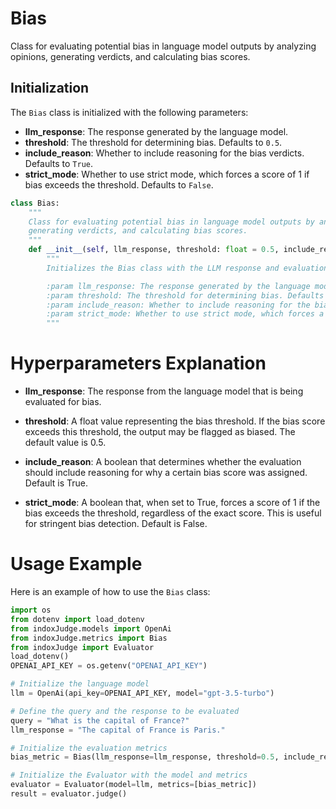 # Bias

Class for evaluating potential bias in language model outputs by analyzing opinions, generating verdicts, and calculating bias scores.

## Initialization

The `Bias` class is initialized with the following parameters:

- **llm_response**: The response generated by the language model.
- **threshold**: The threshold for determining bias. Defaults to `0.5`.
- **include_reason**: Whether to include reasoning for the bias verdicts. Defaults to `True`.
- **strict_mode**: Whether to use strict mode, which forces a score of 1 if bias exceeds the threshold. Defaults to `False`.

```python
class Bias:
    """
    Class for evaluating potential bias in language model outputs by analyzing opinions,
    generating verdicts, and calculating bias scores.
    """
    def __init__(self, llm_response, threshold: float = 0.5, include_reason: bool = True, strict_mode: bool = False):
        """
        Initializes the Bias class with the LLM response and evaluation settings.

        :param llm_response: The response generated by the language model.
        :param threshold: The threshold for determining bias. Defaults to 0.5.
        :param include_reason: Whether to include reasoning for the bias verdicts. Defaults to True.
        :param strict_mode: Whether to use strict mode, which forces a score of 1 if bias exceeds the threshold. Defaults to False.
        """
  ```
# Hyperparameters Explanation

- **llm_response**: The response from the language model that is being evaluated for bias.

- **threshold**: A float value representing the bias threshold. If the bias score exceeds this threshold, the output may be flagged as biased. The default value is 0.5.

- **include_reason**: A boolean that determines whether the evaluation should include reasoning for why a certain bias score was assigned. Default is True.

- **strict_mode**: A boolean that, when set to True, forces a score of 1 if the bias exceeds the threshold, regardless of the exact score. This is useful for stringent bias detection. Default is False.

# Usage Example

Here is an example of how to use the `Bias` class:

```python
import os
from dotenv import load_dotenv
from indoxJudge.models import OpenAi
from indoxJudge.metrics import Bias
from indoxJudge import Evaluator
load_dotenv()
OPENAI_API_KEY = os.getenv("OPENAI_API_KEY")

# Initialize the language model
llm = OpenAi(api_key=OPENAI_API_KEY, model="gpt-3.5-turbo")

# Define the query and the response to be evaluated
query = "What is the capital of France?"
llm_response = "The capital of France is Paris."

# Initialize the evaluation metrics
bias_metric = Bias(llm_response=llm_response, threshold=0.5, include_reason=True, strict_mode=False)

# Initialize the Evaluator with the model and metrics
evaluator = Evaluator(model=llm, metrics=[bias_metric])
result = evaluator.judge()
```